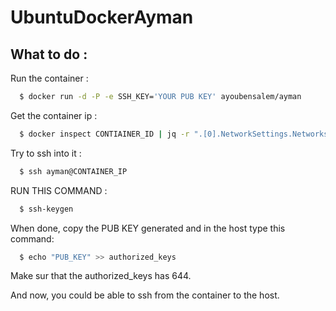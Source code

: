 # UbuntuDockerAyman

## What to do :

Run the container :

```bash
  $ docker run -d -P -e SSH_KEY='YOUR PUB KEY' ayoubensalem/ayman
```

Get the container ip :

```bash
  $ docker inspect CONTIAINER_ID | jq -r ".[0].NetworkSettings.Networks.bridge.IPAddress"
```

Try to ssh into it :


```bash
  $ ssh ayman@CONTAINER_IP
```

RUN THIS COMMAND :


```bash
  $ ssh-keygen
```

When done, copy the PUB KEY generated and in the host type this command:


```bash
  $ echo "PUB_KEY" >> authorized_keys
```
Make sur that the authorized_keys has 644.

And now, you could be able to ssh from the container to the host.
